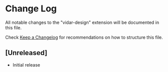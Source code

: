 # Change Log

All notable changes to the "vidar-design" extension will be documented in this file.

Check [Keep a Changelog](http://keepachangelog.com/) for recommendations on how to structure this file.

## [Unreleased]

- Initial release
